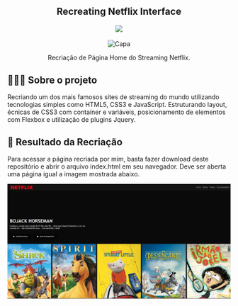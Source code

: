 <h2 align="center">
    Recreating Netflix Interface
</h2>
<p align="center">
<img src="http://img.shields.io/static/v1?label=STATUS&message=EM%20DESENVOLVIMENTO&color=GREEN&style=for-the-badge"/>
</p>

<p align="center">
<img align="center" src="https://about.netflix.com/images/meta/netflix-symbol-black.png" style="width: 40%;" alt="Capa">
</p>

<p align="center"> Recriação de Página Home do Streaming Netflix. </p>
    
## 👨🏻‍💻 Sobre o projeto

<p> Recriando um dos mais famosos sites de streaming do mundo utilizando tecnologias simples como HTML5, CSS3 e JavaScript.
Estruturando layout, écnicas de CSS3 com container e variáveis, posicionamento de elementos com Flexbox e utilização de plugins Jquery.</p>

## :movie_camera: Resultado da Recriação

<p> Para acessar a página recriada por mim, basta fazer download deste repositório e abrir o arquivo index.html em seu navegador. Deve ser aberta uma
página igual a imagem mostrada abaixo. </p>

<p align="center">
<img src="img/FrontEndNetflixTest.png"/>
</p>

   

